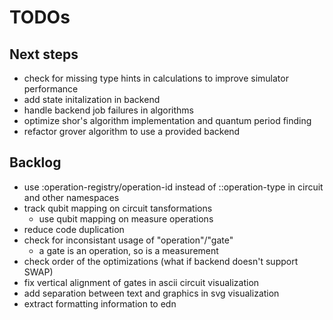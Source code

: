 # TODOs

## Next steps
* check for missing type hints in calculations to improve simulator performance
* add state initalization in backend
* handle backend job failures in algorithms
* optimize shor's algorithm implementation and quantum period finding
* refactor grover algorithm to use a provided backend

## Backlog
* use :operation-registry/operation-id instead of ::operation-type in circuit
  and other namespaces
* track qubit mapping on circuit tansformations
  * use qubit mapping on measure operations
* reduce code duplication
* check for inconsistant usage of "operation"/"gate"
  * a gate is an operation, so is a measurement
* check order of the optimizations (what if backend doesn't support SWAP)
* fix vertical alignment of gates in ascii circuit visualization
* add separation between text and graphics in svg visualization
* extract formatting information to edn

